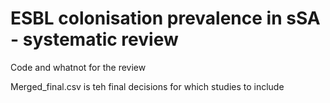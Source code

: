 # ESBL colonisation prevalence in sSA - systematic review

Code and whatnot for the review

Merged_final.csv is teh final decisions for which studies to include
